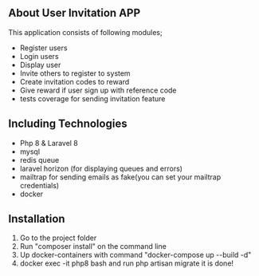 ## About User Invitation APP

This application consists of following modules;

- Register users
- Login users
- Display user
- Invite others to register to system
- Create invitation codes to reward
- Give reward if user sign up with reference code
- tests coverage for sending invitation feature


## Including Technologies
- Php 8 & Laravel 8
- mysql
- redis queue
- laravel horizon (for displaying queues and errors)
- mailtrap for sending emails as fake(you can set your mailtrap credentials)
- docker


## Installation
1. Go to the project folder 
2. Run "composer install" on the command line
3. Up docker-containers with command "docker-compose up --build -d"
4. docker exec -it php8 bash and run php artisan migrate
it is done!

